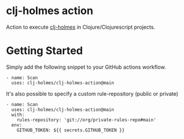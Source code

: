 # clj-holmes action

Action to execute [clj-holmes](https://github.com/clj-holmes/clj-holmes) in Clojure/Clojurescript projects.

# Getting Started
Simply add the following snippet to your GitHub actions workflow.

```
- name: Scan
  uses: clj-holmes/clj-holmes-action@main
```

It's also possible to specify a custom rule-repository (public or private)
```
- name: Scan
  uses: clj-holmes/clj-holmes-action@main
  with:
    rules-repository: 'git://org/private-rules-repo#main'
  env:
    GITHUB_TOKEN: ${{ secrets.GITHUB_TOKEN }}
```
